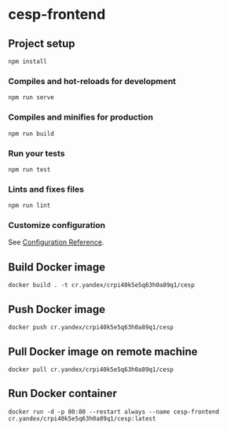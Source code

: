 # cesp-frontend

## Project setup
```
npm install
```

### Compiles and hot-reloads for development
```
npm run serve
```

### Compiles and minifies for production
```
npm run build
```

### Run your tests
```
npm run test
```

### Lints and fixes files
```
npm run lint
```

### Customize configuration
See [Configuration Reference](https://cli.vuejs.org/config/).

## Build Docker image
```
docker build . -t cr.yandex/crpi40k5e5q63h0a89q1/cesp
```

## Push Docker image
```
docker push cr.yandex/crpi40k5e5q63h0a89q1/cesp
```

## Pull Docker image on remote machine
```
docker pull cr.yandex/crpi40k5e5q63h0a89q1/cesp
```

## Run Docker container
```
docker run -d -p 80:80 --restart always --name cesp-frontend cr.yandex/crpi40k5e5q63h0a89q1/cesp:latest 
```
